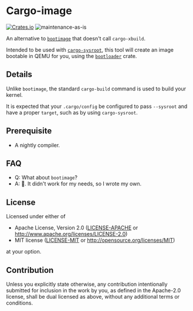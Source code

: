 # Cargo-image

[![Crates.io](https://img.shields.io/crates/v/cargo-image.svg)](https://crates.io/crates/cargo-image)
![maintenance-as-is](https://img.shields.io/badge/maintenance-as--is-yellow.svg)

An alternative to [`bootimage`](https://crates.io/crates/bootimage) that doesn't call `cargo-xbuild`.

Intended to be used with [`cargo-sysroot`](https://crates.io/crates/cargo-sysroot),
this tool will create an image bootable in QEMU for you, using the [`bootloader`](https://crates.io/crates/bootloader) crate.

## Details

Unlike `bootimage`, the standard `cargo-build` command is used to build your kernel.

It is expected that your `.cargo/config` be configured to pass `--sysroot` and have a proper `target`, such as by using `cargo-sysroot`.

## Prerequisite

* A nightly compiler.

## FAQ

* Q: What about `bootimage`?
* A: 🤷. It didn't work for my needs, so I wrote my own.

## License

Licensed under either of

* Apache License, Version 2.0
   ([LICENSE-APACHE](LICENSE-APACHE) or <http://www.apache.org/licenses/LICENSE-2.0>)
* MIT license
   ([LICENSE-MIT](LICENSE-MIT) or <http://opensource.org/licenses/MIT>)

at your option.

## Contribution

Unless you explicitly state otherwise, any contribution intentionally submitted
for inclusion in the work by you, as defined in the Apache-2.0 license, shall be
dual licensed as above, without any additional terms or conditions.
